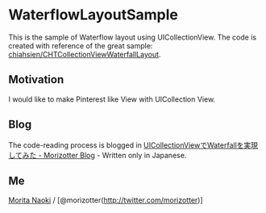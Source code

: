 WaterflowLayoutSample
======================

This is the sample of Waterflow layout using UICollectionView. The code is created with reference of the great sample: [chiahsien/CHTCollectionViewWaterfallLayout](https://github.com/chiahsien/CHTCollectionViewWaterfallLayout).

Motivation
-----------

I would like to make Pinterest like View with UICollection View. 


Blog
-----

The code-reading process is blogged in [UICollectionViewでWaterfallを実現してみた - Morizotter Blog](http://blog.morizotter.com/2014/04/29/uicollectionview-waterfall-code-reading/) - Written only in Japanese.

Me
---

[Morita Naoki](http://moritanaoki.org) / [@morizotter(http://twitter.com/morizotter)]
